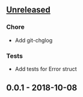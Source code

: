 <a name="unreleased"></a>
## [Unreleased]

### Chore
- Add git-chglog

### Tests
- Add tests for Error struct


<a name="0.0.1"></a>
## 0.0.1 - 2018-10-08

[Unreleased]: https://github.com/utahta/go-validator/compare/0.0.1...HEAD
